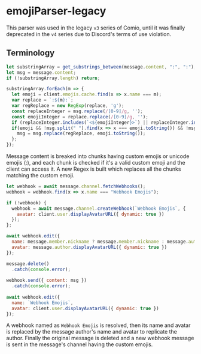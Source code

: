 # emojiParser-legacy
This parser was used in the legacy `v3` series of Comio, until it was finally deprecated in the `v4` series due to Discord's terms of use violation.

## Terminology

```js
let substringArray = get_substrings_between(message.content, ":", ":");
let msg = message.content;
if (!substringArray.length) return;

substringArray.forEach(m => {
  let emoji = client.emojis.cache.find(x => x.name === m);
  var replace = `:${m}:`;
  var regReplace = new RegExp(replace, 'g');
  const replaceInteger = msg.replace(/[0-9]/g, '');
  const emojiInteger = replace.replace(/[0-9]/g, '');
  if (replaceInteger.includes(`<${emojiInteger}>`) || replaceInteger.includes(`<a${emojiInteger}>`)) return;
  if(emoji && !msg.split(" ").find(x => x === emoji.toString()) && !msg.includes(`<${replace}${emoji.id}>`) && !msg.includes(`<a${replace}${emoji.id}>`)) {
    msg = msg.replace(regReplace, emoji.toString());
  };
});
```
Message content is breaked into chunks having custom emojis or unicode emojis (:), and each chunk is checked if it's a valid custom emoji and the client can access it. A new Regex is built which replaces all the chunks matching the custom emoji.
```js
let webhook = await message.channel.fetchWebhooks();
webhook = webhook.find(x => x.name === "Webhook Emojis");

if (!webhook) {
  webhook = await message.channel.createWebhook(`Webhook Emojis`, {
    avatar: client.user.displayAvatarURL({ dynamic: true })
  });
};

await webhook.edit({
  name: message.member.nickname ? message.member.nickname : message.author.username,
  avatar: message.author.displayAvatarURL({ dynamic: true })
});

message.delete()
  .catch(console.error);
  
webhook.send({ content: msg })
  .catch(console.error);
  
await webhook.edit({
  name: `Webhook Emojis`,
  avatar: client.user.displayAvatarURL({ dynamic: true })
});
```
A webhook named as `Webhook Emojis` is resolved, then its name and avatar is replaced by the message author's name and avatar to replicate the author. Finally the original message is deleted and a new webhook message is sent in the message's channel having the custom emojis.
